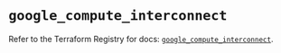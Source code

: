 # `google_compute_interconnect`

Refer to the Terraform Registry for docs: [`google_compute_interconnect`](https://registry.terraform.io/providers/hashicorp/google-beta/6.7.0/docs/resources/google_compute_interconnect).
